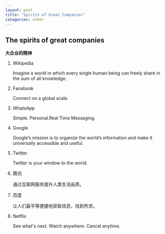 ```yaml
---
layout: post
title: "Spirits of Great Companies"
categories: other
---
```


## The spirits of great companies
**大企业的精神**

1. Wikipedia

	Imagine a world in which every single human being can freely share in the sum of all knowledge.

2. Facebook

	Connect on a global scale.

3. WhatsApp

	Simple. Personal.Real Time Messaging.

4. Google

	Google’s mission is to organize the world’s information and make it universally accessible and useful.

5. Twitter

	Twitter is your window to the world.

6. 腾讯

	通过互联网服务提升人类生活品质。

7. 百度

	让人们最平等便捷地获取信息，找到所求。

8. Netflix

	See what's next.
	Watch anywhere. Cancel anytime.
